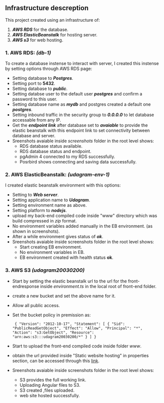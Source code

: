 ## Infrastructure descreption 

This project created using an infrastructure of:
  1. ***AWS RDS*** for the database.
  2. ***AWS ElasticBeanstalk*** for hosting server.
  3. ***AWS s3*** for web hosting.

### 1. AWS RDS: ***(db-1)***
  To create a database instense to interact with server, I created this instense by setting options through AWS RDS page:
   * Setting database to ***Postgres***.
   * Setting port to **5432**.
   * Setting database to ***public***.
   * Setting databse user to the default user ***postgres*** and confirm a password to this user.
   * Setting database name as ***mydb*** and postgres created a default one ***postgres***.
   * Setting inbound traffic in the security group to ***0.0.0.0*** to let database accessable from any IP.
   * Get the ***endpoint link*** after database set to ***avaiable*** to provide the elastic beanstalk with this endpoint link to set connectivity between database and server.
   * Sreenshots avaiable inside *screenshots* folder in the root level shows:
     + RDS database status available.
     + RDS database status and endpoint.
     + pgAdmin 4 connected to my RDS successfully.
     + Posrbird shows connecting and saving data successfully.

### 2. AWS ElasticBeanstalk: ***(udagram-env-1)***
  I created elastic beanstalk environment with this options:
   * Setting to ***Web server***.
   * Setting application name to ***Udagram***.
   * Setting environment name as above.
   * Setting platform to ***nodejs***.
   * upload my back-end compiled code inside "www" directory which was build compressed in *zip* format.
   * No environment variables added manually in the EB environment.
      (as shown in screenshots).
   * After a while environment gives status of ***ok***.
   * Sreenshots avaiable inside screenshots folder in the root level shows:
      + Start creating EB environment.
      + No environment variables in EB.
      + EB environment created with health status **ok**.

### 3. AWS S3  ***(udagram20030200)***
   * Start by setting the elastic beanstalk url to the url for the front-endresponse inside *environment.ts* in the local root of front-end folder.
   * create a new bucket and set the above name for it.
   * Allow all public access.
   * Set the bucket policy in premission as:

       ` {
                "Version": "2012-10-17",
                "Statement": [
                {
                    "Sid": "PublicReadGetObject",
                    "Effect": "Allow",
                    "Principal": "*",
                    "Action": "s3:GetObject",
                    "Resource": "arn:aws:s3:::udagram20030200/*"
                }
                             ]
        }`

   * Start to upload the front-end compiled code inside folder *www*.
   * obtain the url provided inside "Static website hosting" in properties section, can be accessed through this [link](http://udagram20030200.s3-website-us-east-1.amazonaws.com).
   * Sreenshots avaiable inside screenshots folder in the root level shows:
     + S3 provides the full working link.
     + Uploading Angular files to S3.
     + S3 created ,files uploaded.
     + web site hosted successfully.
    
     


